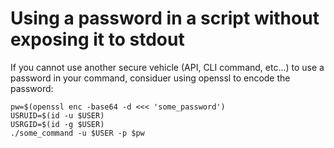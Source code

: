 # Using a password in a script without exposing it to stdout
If you cannot use another secure vehicle (API, CLI command, etc...) to use a password in your command,
considuer using openssl to encode the password:

```
pw=$(openssl enc -base64 -d <<< 'some_password')
USRUID=$(id -u $USER)
USRGID=$(id -g $USER)
./some_command -u $USER -p $pw
```
